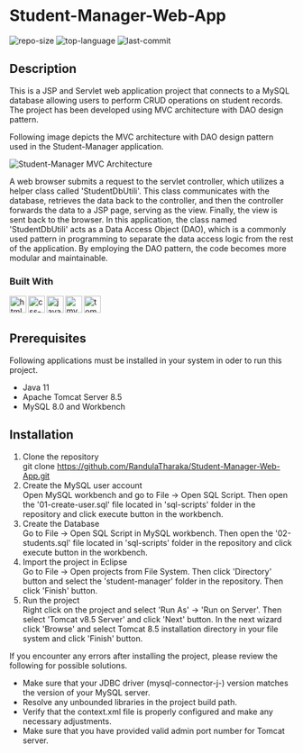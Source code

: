 # Student-Manager-Web-App
![repo-size](https://img.shields.io/github/repo-size/RandulaTharaka/Student-Manager-Web-App) 
![top-language](https://img.shields.io/github/languages/top/RandulaTharaka/Student-Manager-Web-App) 
![last-commit](https://img.shields.io/github/last-commit/RandulaTharaka/Student-Manager-Web-App) 

## Description
This is a JSP and Servlet web application project that connects to a MySQL database allowing users to perform CRUD operations on student records. The project has been developed using MVC architecture with DAO design pattern.

Following image depicts the MVC architecture with DAO design pattern used in the Student-Manager application. 

![Student-Manager MVC Architecture](https://github.com/RandulaTharaka/Student-Manager-Web-App/assets/60685092/2ab0e990-7d2b-4a50-889e-abbeb820c873)

A web browser submits a request to the servlet controller, which utilizes a helper class called 'StudentDbUtili'. This class communicates with the database, retrieves the data back to the controller, and then the controller forwards the data to a JSP page, serving as the view. Finally, the view is sent back to the browser.
In this application, the class named 'StudentDbUtili' acts as a Data Access Object (DAO), which is a commonly used pattern in programming to separate the data access logic from the rest of the application. By employing the DAO pattern, the code becomes more modular and maintainable.

### Built With
<img align= "left" style="padding-right" width="30px" alt="html-icon" src="https://cdn.jsdelivr.net/gh/devicons/devicon/icons/html5/html5-original.svg" />
<img align= "left" style="padding-right" width="30px" alt="css-icon" src="https://cdn.jsdelivr.net/gh/devicons/devicon/icons/css3/css3-original.svg" />
<img align= "left" style="padding-right" width="30px" alt="java-icon" src="https://cdn.jsdelivr.net/gh/devicons/devicon/icons/java/java-original.svg" />
<img align= "left" style="padding-right" width="30px" alt="mysql-icon" src="https://cdn.jsdelivr.net/gh/devicons/devicon/icons/mysql/mysql-original.svg" />
<img align= "left" style="padding-right" width="30px" alt="tomcat-icon" src="https://cdn.jsdelivr.net/gh/devicons/devicon/icons/tomcat/tomcat-original.svg" />       
</br>
</br>

          
## Prerequisites
Following applications must be installed in your system in oder to run this project.
- Java 11
- Apache Tomcat Server 8.5
- MySQL 8.0 and Workbench

## Installation 
1. Clone the repository<br>
   git clone https://github.com/RandulaTharaka/Student-Manager-Web-App.git
2. Create the MySQL user account<br>
   Open MySQL workbench and go to File -> Open SQL Script. Then open the '01-create-user.sql' file located in 'sql-scripts' folder in the repository and click execute button in the workbench.
3. Create the Database<br>
   Go to File -> Open SQL Script in MySQL workbench. Then open the '02-students.sql' file located in 'sql-scripts' folder in the repository and click execute button in the workbench.
4. Import the project in Eclipse<br>
   Go to File -> Open projects from File System. Then click 'Directory' button and select the 'student-manager' folder in the repository. Then click 'Finish' button.
5. Run the project<br>
   Right click on the project and select 'Run As' -> 'Run on Server'. Then select 'Tomcat v8.5 Server' and click 'Next' button. In the next wizard click 'Browse' and select Tomcat 8.5 installation directory in your file system and click 'Finish' button.

If you encounter any errors after installing the project, please review the following for possible solutions.
   - Make sure that your JDBC driver (mysql-connector-j-) version matches the version of your MySQL server.
   - Resolve any unbounded libraries in the project build path.
   - Verify that the context.xml file is properly configured and make any necessary adjustments.
   - Make sure that you have provided valid admin port number for Tomcat server.
